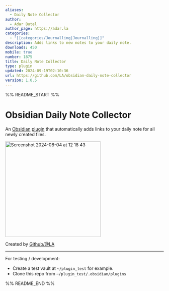 ```yaml
---
aliases:
  - Daily Note Collector
author:
  - Adar Butel
author_page: https://adar.la
categories:
  - "[[categories/Journalling|Journalling]]"
description: Adds links to new notes to your daily note.
downloads: 450
mobile: true
number: 1875
title: Daily Note Collector
type: plugin
updated: 2024-09-19T02:10:36
url: https://github.com/LA/obsidian-daily-note-collector
version: 1.0.5
---
```


%% README_START %%

# Obsidian Daily Note Collector

An [Obsidian](https://obsidian.md) [plugin](https://obsidian.md/plugins) that automatically adds links to your daily note for all newly created files.

<img width="303" alt="Screenshot 2024-08-04 at 12 18 43" src="https://github.com/user-attachments/assets/d8db9e3b-d058-4113-9d18-19e62b4f23d7">

Created by [Github/@LA](https://github.com/LA)

---

For testing / development:

-   Create a test vault at `~/plugin_test` for example.
-   Clone this repo from `~/plugin_test/.obsidian/plugins`


%% README_END %%